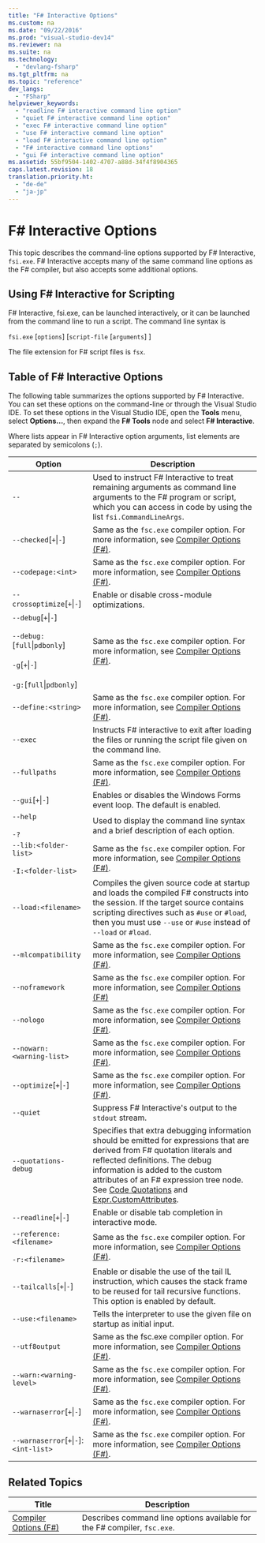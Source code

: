 ```yaml
---
title: "F# Interactive Options"
ms.custom: na
ms.date: "09/22/2016"
ms.prod: "visual-studio-dev14"
ms.reviewer: na
ms.suite: na
ms.technology: 
  - "devlang-fsharp"
ms.tgt_pltfrm: na
ms.topic: "reference"
dev_langs: 
  - "FSharp"
helpviewer_keywords: 
  - "readline F# interactive command line option"
  - "quiet F# interactive command line option"
  - "exec F# interactive command line option"
  - "use F# interactive command line option"
  - "load F# interactive command line option"
  - "F# interactive command line options"
  - "gui F# interactive command line option"
ms.assetid: 55bf9504-1402-4707-a88d-34f4f8904365
caps.latest.revision: 18
translation.priority.ht: 
  - "de-de"
  - "ja-jp"
---
```

# F# Interactive Options
This topic describes the command-line options supported by F# Interactive, `fsi.exe`. F# Interactive accepts many of the same command line options as the F# compiler, but also accepts some additional options.  
  
## Using F# Interactive for Scripting  
 F# Interactive, fsi.exe, can be launched interactively, or it can be launched from the command line to run a script. The command line syntax is  
  
 `fsi.exe` [`options`] [`script-file` [`arguments`] ]  
  
 The file extension for F# script files is `fsx`.  
  
## Table of F# Interactive Options  
 The following table summarizes the options supported by F# Interactive. You can set these options on the command-line or through the Visual Studio IDE. To set these options in the Visual Studio IDE, open the **Tools** menu, select **Options...**, then expand the **F# Tools** node and select **F# Interactive**.  
  
 Where lists appear in F# Interactive option arguments, list elements are separated by semicolons (`;`).  
  
|Option|Description|  
|------------|-----------------|  
|`--`|Used to instruct F# Interactive to treat remaining arguments as command line arguments to the F# program or script, which you can access in code by using the list `fsi.CommandLineArgs`.|  
|`--checked`[`+`&#124;`-`]|Same as the `fsc.exe` compiler option. For more information, see [Compiler Options (F#)](../VS_csharp/compiler-options--fsharp-.md).|  
|`--codepage:<int>`|Same as the `fsc.exe` compiler option. For more information, see [Compiler Options (F#)](../VS_csharp/compiler-options--fsharp-.md).|  
|`--crossoptimize`[`+`&#124;`-`]|Enable or disable cross-module optimizations.|  
|`--debug`[`+`&#124;`-`]<br /><br /> `--debug:`[`full`&#124;`pdbonly`]<br /><br /> `-g`[`+`&#124;`-`]<br /><br /> `-g:`[`full`&#124;`pdbonly`]|Same as the `fsc.exe` compiler option. For more information, see [Compiler Options (F#)](../VS_csharp/compiler-options--fsharp-.md).|  
|`--define:<string>`|Same as the `fsc.exe` compiler option. For more information, see [Compiler Options (F#)](../VS_csharp/compiler-options--fsharp-.md).|  
|`--exec`|Instructs F# interactive to exit after loading the files or running the script file given on the command line.|  
|`--fullpaths`|Same as the `fsc.exe` compiler option. For more information, see [Compiler Options (F#)](../VS_csharp/compiler-options--fsharp-.md).|  
|`--gui`[`+`&#124;`-`]|Enables or disables the Windows Forms event loop. The default is enabled.|  
|`--help`<br /><br /> `-?`|Used to display the command line syntax and a brief description of each option.|  
|`--lib:<folder-list>`<br /><br /> `-I:<folder-list>`|Same as the `fsc.exe` compiler option. For more information, see [Compiler Options (F#)](../VS_csharp/compiler-options--fsharp-.md).|  
|`--load:<filename>`|Compiles the given source code at startup and loads the compiled F# constructs into the session. If the target source contains scripting directives such as `#use` or `#load`, then you must use `--use` or `#use` instead of `--load` or `#load`.|  
|`--mlcompatibility`|Same as the `fsc.exe` compiler option. For more information, see [Compiler Options (F#)](../VS_csharp/compiler-options--fsharp-.md).|  
|`--noframework`|Same as the `fsc.exe` compiler option. For more information, see [Compiler Options (F#)](../VS_csharp/compiler-options--fsharp-.md)|  
|`--nologo`|Same as the `fsc.exe` compiler option. For more information, see [Compiler Options (F#)](../VS_csharp/compiler-options--fsharp-.md).|  
|`--nowarn:<warning-list>`|Same as the `fsc.exe` compiler option. For more information, see [Compiler Options (F#)](../VS_csharp/compiler-options--fsharp-.md).|  
|`--optimize`[`+`&#124;`-`]|Same as the `fsc.exe` compiler option. For more information, see [Compiler Options (F#)](../VS_csharp/compiler-options--fsharp-.md).|  
|`--quiet`|Suppress F# Interactive's output to the `stdout` stream.|  
|`--quotations-debug`|Specifies that extra debugging information should be emitted for expressions that are derived from F# quotation literals and reflected definitions. The debug information is added to the custom attributes of an F# expression tree node. See [Code Quotations](../VS_csharp/code-quotations--fsharp-.md) and [Expr.CustomAttributes](../VS_csharp/expr.customattributes-property--fsharp-.md).|  
|`--readline`[`+`&#124;`-`]|Enable or disable tab completion in interactive mode.|  
|`--reference:<filename>`<br /><br /> `-r:<filename>`|Same as the `fsc.exe` compiler option. For more information, see [Compiler Options (F#)](../VS_csharp/compiler-options--fsharp-.md).|  
|`--tailcalls`[`+`&#124;`-`]|Enable or disable the use of the tail IL instruction, which causes the stack frame to be reused for tail recursive functions. This option is enabled by default.|  
|`--use:<filename>`|Tells the interpreter to use the given file on startup as initial input.|  
|`--utf8output`|Same as the fsc.exe compiler option. For more information, see [Compiler Options (F#)](../VS_csharp/compiler-options--fsharp-.md).|  
|`--warn:<warning-level>`|Same as the `fsc.exe` compiler option. For more information, see [Compiler Options (F#)](../VS_csharp/compiler-options--fsharp-.md).|  
|`--warnaserror`[`+`&#124;`-`]|Same as the `fsc.exe` compiler option. For more information, see [Compiler Options (F#)](../VS_csharp/compiler-options--fsharp-.md).|  
|`--warnaserror`[`+`&#124;`-`]:`<int-list>`|Same as the `fsc.exe` compiler option. For more information, see [Compiler Options (F#)](../VS_csharp/compiler-options--fsharp-.md).|  
  
## Related Topics  
  
|Title|Description|  
|-----------|-----------------|  
|[Compiler Options (F#)](../VS_csharp/compiler-options--fsharp-.md)|Describes command line options available for the F# compiler, `fsc.exe`.|